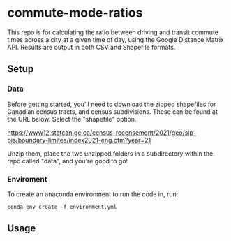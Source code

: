 # commute-mode-ratios

This repo is for calculating the ratio between driving and transit commute times across a city at a given time of day, using the Google Distance Matrix API. Results are output in both CSV and Shapefile formats.

## Setup

### Data
Before getting started, you'll need to download the zipped shapefiles for Canadian census tracts, and census subdivisions.
These can be found at the URL below. Select the "shapefile" option.

https://www12.statcan.gc.ca/census-recensement/2021/geo/sip-pis/boundary-limites/index2021-eng.cfm?year=21

Unzip them, place the two unzipped folders in a subdirectory within the repo called "data", and you're good to go!

### Enviroment
To create an anaconda environment to run the code in, run:

`conda env create -f environment.yml`

## Usage

